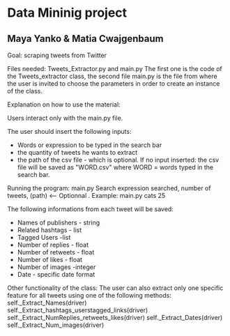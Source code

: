 # Data Mininig project
## Maya Yanko & Matia Cwajgenbaum

Goal: scraping tweets from Twitter

Files needed: Tweets_Extractor.py and main.py
The first one is the code of the Tweets_extractor class, the second file main.py is the file from where the user is invited to choose the parameters in order to create an instance of the class.

  
  
  

Explanation on how to use the material:

Users interact only with the main.py file.

The user should insert the following inputs:
* Words or expression to be typed in the search bar
* the quantity of tweets he wants to extract
* the path of the csv file - which is optional. If no input inserted: the csv file will be saved as "WORD.csv" where WORD = words typed in the search bar.

Running the program: main.py Search expression searched, number of tweets, (path) <-- Optionnal . Example: main.py cats 25 

The following informations from each tweet will be saved:

* Names of publishers - string
* Related hashtags - list 
* Tagged Users -list
* Number of replies - float
* Number of retweets - float
* Number of likes - float
* Number of images -integer
* Date - specific date format 


Other functionality of the class:
The user can also extract only one specific feature for all tweets using one of the following methods:
            self._Extract_Names(driver)
            self._Extract_hashtags_userstagged_links(driver)
            self._Extract_NumReplies_retweets_likes(driver)
            self._Extract_Dates(driver)
            self._Extract_Num_images(driver)
